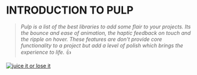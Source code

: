 # __INTRODUCTION TO PULP__
>_Pulp is a list of the best libraries to add some flair to your projects.
Its the bounce and ease of animation, the haptic feedback on touch and the ripple on hover.
These features are don't provide core functionality to a project 
but add a level of polish which brings the experience to life._
:+1:

[![juice it or lose it](https://img.youtube.com/vi/Fy0aCDmgnxg/0.jpg)](https://www.youtube.com/watch?v=Fy0aCDmgnxg)
